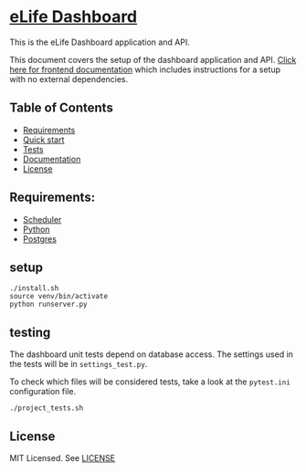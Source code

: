 # [eLife Dashboard](https://github.com/elifesciences/elife-dashboard/)

This is the eLife Dashboard application and API.

This document covers the setup of the dashboard application and API. [Click here for frontend documentation](README-Frontend.md) which includes instructions for a setup with no external dependencies.

## Table of Contents

* [Requirements](#requirements)
* [Quick start](#quick-start)
* [Tests](#tests)
* [Documentation](#documentation)
* [License](#license)

## Requirements:

* [Scheduler](https://github.com/elifesciences/elife-article-scheduler)  
* [Python](https://www.python.org/) 
* [Postgres](https://www.postgresql.org/)

## setup

    ./install.sh
    source venv/bin/activate
    python runserver.py

## testing

The dashboard unit tests depend on database access. The settings used in the tests will be in `settings_test.py`.

To check which files will be considered tests, take a look at the `pytest.ini` configuration file.

    ./project_tests.sh

## License

MIT Licensed. See [LICENSE](LICENSE)
